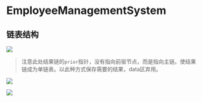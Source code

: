 # EmployeeManagementSystem
## 链表结构
![](https://imgforfeoar-1312132618.cos.ap-shanghai.myqcloud.com/markdown/202211232114213.png)

>注意此处结果链的`prior`指针，没有指向前驱节点，而是指向主链。使结果链成为单链表。以此种方式保存需要的结果，data区弃用。

![](https://imgforfeoar-1312132618.cos.ap-shanghai.myqcloud.com/markdown/202211232114624.png)


![](https://imgforfeoar-1312132618.cos.ap-shanghai.myqcloud.com/markdown/202211232114262.png)
